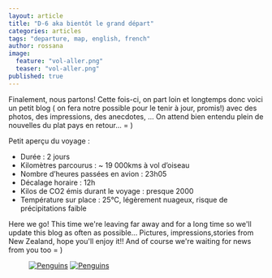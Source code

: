 ```yaml
---
layout: article
title: "D-6 aka bientôt le grand départ"
categories: articles
tags: "departure, map, english, french"
author: rossana
image: 
  feature: "vol-aller.png"
  teaser: "vol-aller.png"
published: true
---
```


Finalement, nous partons! Cette fois-ci, on part loin et longtemps donc voici un petit blog ( on fera notre possible pour le tenir à jour, promis!) avec des photos, des impressions, des anecdotes, ...
On attend bien entendu plein de nouvelles du plat pays en retour... = )

Petit aperçu du voyage :

* Durée : 2 jours
* Kilomètres parcourus : ~ 19 000kms à vol d’oiseau
* Nombre d’heures passées en avion : 23h05
* Décalage horaire : 12h
* Kilos de CO2 émis durant le voyage : presque 2000
* Température sur place : 25°C, légèrement nuageux, risque de précipitations faible

Here we go! This time we're leaving far away and for a long time so we'll update this blog as often as possible... 
Pictures, impressions,stories from New Zealand, hope you'll enjoy it!! And of course we're waiting for news from you too = )

<figure class="half">
	<a href="https://www.flickr.com/photos/129683284@N02/15930865622" title="Penguins by Olivier Wouters, on Flickr"><img src="https://farm8.staticflickr.com/7480/15930865622_107bb4aa1c_s.jpg" alt="Penguins"></a>
		<a href="https://www.flickr.com/photos/129683284@N02/15930865622" title="Penguins by Olivier Wouters, on Flickr"><img src="https://farm8.staticflickr.com/7480/15930865622_107bb4aa1c_s.jpg"  alt="Penguins"></a>
</figure>
